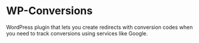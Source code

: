 WP-Conversions
==============

WordPress plugin that lets you create redirects with conversion codes when you need to track conversions using services like Google.
